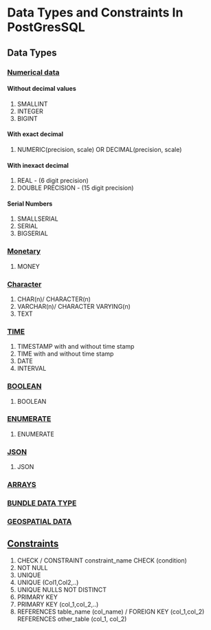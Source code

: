 # Data Types and Constraints In PostGresSQL

## Data Types

###  [Numerical data](https://www.postgresql.org/docs/current/datatype-numeric.html)
#### Without decimal values
1. SMALLINT
2. INTEGER
3. BIGINT

#### With exact decimal
1. NUMERIC(precision, scale)
   OR
   DECIMAL(precision, scale)


#### With inexact decimal
1. REAL - (6 digit precision)
2. DOUBLE PRECISION - (15 digit precision)

#### Serial Numbers
1. SMALLSERIAL
2. SERIAL
3. BIGSERIAL

### [Monetary](https://www.postgresql.org/docs/current/datatype-money.html)
1. MONEY

### [Character](https://www.postgresql.org/docs/current/datatype-character.html)
1. CHAR(n)/ CHARACTER(n)
2. VARCHAR(n)/ CHARACTER VARYING(n)
3. TEXT

### [TIME](https://www.postgresql.org/docs/current/datatype-datetime.html)
1. TIMESTAMP with and without time stamp
2. TIME with and without time stamp
3. DATE
4. INTERVAL

### [BOOLEAN](https://www.postgresql.org/docs/current/datatype-boolean.html)
1. BOOLEAN

### [ENUMERATE](https://www.postgresql.org/docs/current/datatype-enum.html)
1. ENUMERATE

### [JSON](https://www.postgresql.org/docs/current/datatype-json.html)
1. JSON

### [ARRAYS](https://www.postgresql.org/docs/current/arrays.html)

### [BUNDLE DATA TYPE](https://www.postgresql.org/docs/current/rowtypes.html)

### [GEOSPATIAL DATA](https://www.postgresql.org/docs/current/datatype-geometric.html)

## [Constraints](https://www.postgresql.org/docs/current/ddl-constraints.html)
1. CHECK / CONSTRAINT constraint_name CHECK (condition)
2. NOT NULL
3. UNIQUE
4. UNIQUE (Col1,Col2,..)
5. UNIQUE NULLS NOT DISTINCT
6. PRIMARY KEY
7. PRIMARY KEY (col_1,col_2,..)
8. REFERENCES table_name (col_name) / FOREIGN KEY (col_1,col_2) REFERENCES other_table (col_1, col_2)

